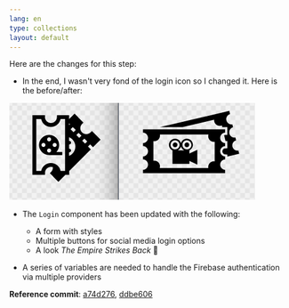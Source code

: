 ```yaml
---
lang: en
type: collections
layout: default
---
```


Here are the changes for this step:

- In the end, I wasn't very fond of the login icon so I changed it. Here is the before/after:

<a href="/assets/img/rma-0033-login.jpg"><img src="/assets/img/rma-0033-login.jpg" width=""></a>

- The `Login` component has been updated with the following: 
  
  - A form with styles
  - Multiple buttons for social media login options 
  - A look _The Empire Strikes Back_ 🌟 

- A series of variables are needed to handle the Firebase authentication via multiple providers

**Reference commit**: [a74d276](https://github.com/Macxim/eiga/commit/a74d2765299d61b60dd138216d43ec094b21ed15), [ddbe606](https://github.com/Macxim/eiga/commit/ddbe60600358733d43ccca8aae06884c316be17b)
